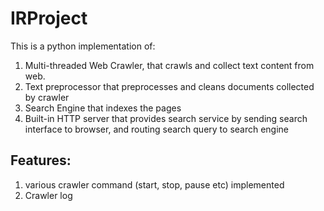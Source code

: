 # IRProject
This is a python implementation of: 
1. Multi-threaded Web Crawler, that crawls and collect text content from web.
2. Text preprocessor that preprocesses and cleans documents collected by crawler
3. Search Engine that indexes the pages
4. Built-in HTTP server that provides search service by sending search interface to browser, and routing search query to search engine

## Features:
1. various crawler command (start, stop, pause etc) implemented
2. Crawler log
